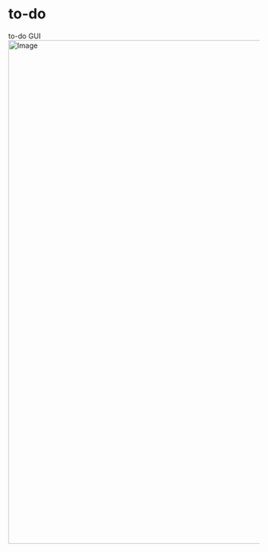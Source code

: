 # to-do
to-do GUI
<img width="1298" height="1010" alt="Image" src="https://github.com/user-attachments/assets/b1d8f704-5d77-44fe-985e-d6b414217b2d" />
